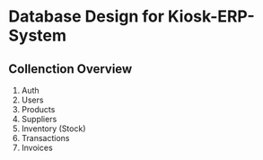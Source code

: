 # Database Design for Kiosk-ERP-System

## Collenction Overview

1. Auth
2. Users
3. Products
4. Suppliers
5. Inventory (Stock)
6. Transactions
7. Invoices

